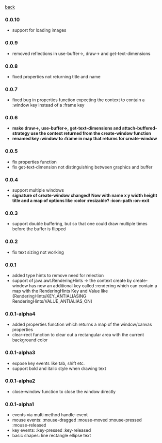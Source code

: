 
[back](https://github.com/MikeHardIce/Capra)

### 0.0.10

* support for loading images

### 0.0.9

* removed reflections in use-buffer->, draw-> and get-text-dimensions

### 0.0.8

* fixed properties not returning title and name

### 0.0.7

* fixed bug in properties function expecting the context to contain a :window key instead of a :frame key

### 0.0.6

* **make draw->, use-buffer->, get-text-dimensions and attach-buffered-strategy use the context returned from the create-window function**
* **renamed key :window to :frame in map that returns for create-window**

### 0.0.5

* fix properties function
* fix get-text-dimension not distinguishing between graphics and buffer

### 0.0.4

* support multiple windows
* **signature of create-window changed! Now with name x y width height title and a map of options like :color :resizable? :icon-path :on-exit**

### 0.0.3

* support double buffering, but so that one could draw multiple times before the buffer is flipped

### 0.0.2

* fix text sizing not working

### 0.0.1

* added type hints to remove need for relection
* support of java.awt.RenderingHints -> the context create by create-window
  has now an additional key called :rendering which can contain a map with
  the RenderingHints Key and Value like {RenderingHints/KEY_ANTIALIASING RenderingHints/VALUE_ANTIALIAS_ON}

### 0.0.1-alpha4

* added properties function which returns a map of the window/canvas properties
* clear-rect function to clear out a rectangular area with the current background color

### 0.0.1-alpha3

* expose key events like tab, shift etc. 
* support bold and italic style when drawing text

### 0.0.1-alpha2

* close-window function to close the window directly

### 0.0.1-alpha1

* events via multi method handle-event
* mouse events: :mouse-dragged :mouse-moved :mouse-pressed :mouse-released
* key events: :key-pressed :key-released
* basic shapes: line rectangle ellipse text